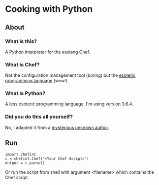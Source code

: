 # Cooking with Python

## About

### What is this?
A Python interpreter for the esolang Chef.

### What is Chef?
Not the configuration management tool (boring) but the [esoteric programming language](http://www.dangermouse.net/esoteric/chef.html) (wow!)

### What is Python?
A less esoteric programming language. I'm using version 3.6.4.

### Did you do this all yourself?
No, I adapted it from a [mysterious unknown author](http://web.archive.org/web/20070814100416/http://rename.noll8.nu/sp3tt/chef.py).

## Run

`import chefint`\
`c = chefint.Chef("<Your Chef Script>")`\
`output = c.parse()`

Or run the script from shell with argument \<filename\> which contains the Chef script.

